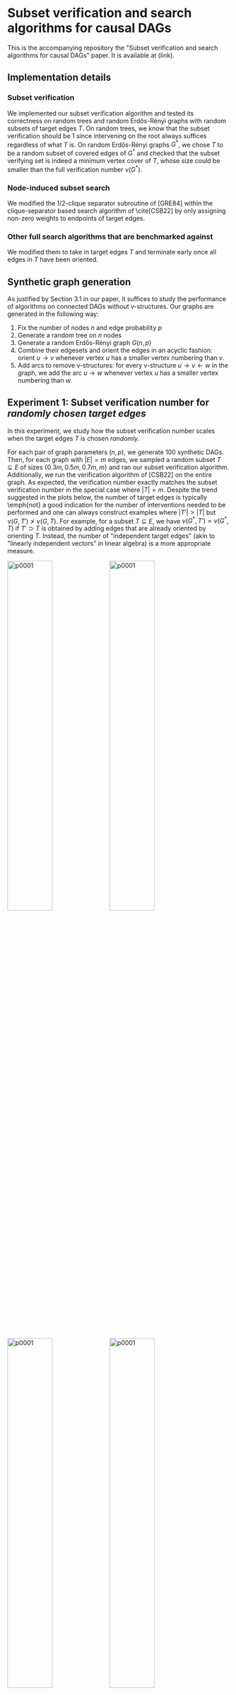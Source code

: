 # Subset verification and search algorithms for causal DAGs

This is the accompanying repository the "Subset verification and search algorithms for causal DAGs" paper. It is available at (link).

## Implementation details

### Subset verification

We implemented our subset verification algorithm and tested its correctness on random trees and random Erdős-Rényi graphs with random subsets of target edges $T$.
On random trees, we know that the subset verification should be 1 since intervening on the root always suffices regardless of what $T$ is.
On random Erdős-Rényi graphs $G^*$, we chose $T$ to be a random subset of covered edges of $G^*$ and checked that the subset verifying set is indeed a minimum vertex cover of $T$, whose size could be smaller than the full verification number $\nu(G^*)$.

### Node-induced subset search

We modified the 1/2-clique separator subroutine of [GRE84] within the clique-separator based search algorithm of \cite[CSB22] by only assigning non-zero weights to endpoints of target edges.

### Other full search algorithms that are benchmarked against

We modified them to take in target edges $T$ and terminate early once all edges in $T$ have been oriented.

## Synthetic graph generation

As justified by Section 3.1 in our paper, it suffices to study the performance of algorithms on connected DAGs without v-structures.
Our graphs are generated in the following way:
1. Fix the number of nodes $n$ and edge probability $p$
2. Generate a random tree on $n$ nodes
3. Generate a random Erdős-Rényi graph $G(n,p)$
4. Combine their edgesets and orient the edges in an acyclic fashion: orient $u \to v$ whenever vertex $u$ has a smaller vertex numbering than $v$.
5. Add arcs to remove v-structures: for every v-structure $u \to v \gets w$ in the graph, we add the arc $u \to w$ whenever vertex $u$ has a smaller vertex numbering than $w$.

## Experiment 1: Subset verification number for *randomly chosen target edges*

In this experiment, we study how the subset verification number scales when the target edges $T$ is chosen *randomly*.

For each pair of graph parameters $(n,p)$, we generate 100 synthetic DAGs.
Then, for each graph with $|E| = m$ edges, we sampled a random subset $T \subseteq E$ of sizes $\{0.3m, 0.5m, 0.7m, m\}$ and ran our subset verification algorithm.
Additionally, we run the verification algorithm of [CSB22] on the entire graph.
As expected, the verification number exactly matches the subset verification number in the special case where $|T| = m$.
Despite the trend suggested in the plots below, the number of target edges is typically \emph{not} a good indication for the number of interventions needed to be performed and one can always construct examples where $|T'| > |T|$ but $\nu(G,T') \not> \nu(G,T)$.
For example, for a subset $T \subseteq E$, we have $\nu(G^*, T') = \nu(G^*, T)$ if $T' \supset T$ is obtained by adding edges that are already oriented by orienting $T$.
Instead, the number of "independent target edges" (akin to "linearly independent vectors" in linear algebra) is a more appropriate measure.

<p float="middle">
<img src="./figures/p=0.001.png" alt="p0001" width="45%"/>
<img src="./figures/p=0.01.png" alt="p0001" width="45%"/>
<img src="./figures/p=0.03.png" alt="p0001" width="45%"/>
<img src="./figures/p=0.05.png" alt="p0001" width="45%"/>
<img src="./figures/p=0.1.png" alt="p0001" width="45%"/>
<img src="./figures/p=0.3.png" alt="p0001" width="45%"/>
</p>

**Above**: Plots for $p = \{0.001, 0.01, 0.03, 0.05, 0.1, 0.3\}$ across $n = \{10, 20, 30, \ldots, 100\}$. Observe that the subset verification number increases as the size of the random subset of target edges increases. Furthermore, in the special case of $|T| = m$, the subset verification number is exactly the verification number.

While the edge probability values may seem small, the graph is actually quite dense due to the addition of arcs to remove v-structures.
Below, we plot the number of edges of our generated graphs and compare it against the maximum number of possible edges.
Observe that the generated graph is almost a complete graph when $p = 0.3$.

<p float="middle">
<img src="./figures/density.png" alt="density" width="75%"/>
</p>

**Above**: We plot the number of edges in our generated synthetic graphs and compare it against the maximum $\binom{n}{2}$ number of edges.
Observe that the generated graph is almost a complete graph when $p = 0.3$.

## Experiment 2: Local causal graph discovery

In this experiment, we compare node-induced subset search with full search algorithms on the task of local causal graph discovery where we only wish to orient edges around a target node of interest.
Following [CSB22], we base our evaluation on the experimental framework of [SMG+20] which empirically compares atomic intervention policies.

We compared the following atomic intervention algorithms against the atomic verification number $\nu_1(G^*)$ and atomic subset verification number $\nu_1(G^*, T)$:
- `random`: A baseline algorithm that repeatedly picks a random non-dominated node (a node that is incident to some unoriented edge) from the interventional essential graph
- `dct`: `DCT Policy` of [SMG+20]
- `coloring`: `Coloring` of [SKD+15]
- `separator`: Clique-separator based search algorithm of [CSB22]
- `SubsetSearch`: Our modification of `separator` that treats the union of endpoints of given target edges as the vertices in the node-induced subgraph of interest.
That is, we may end up increasing the set of target edges $T \subseteq E$ if the input $T$ was not already all edges within a node-induced subgraph.
However, note that the given inputs $T$ for this experiment already includes all edges within a node-induced subgraph so this is not a concern.

While our algorithms to construct the Hasse diagram and solve the produced interval stabbing problem is fast, we remark that the current implementation for computing $\{R(G^*,v)\}_{v \in V}$ in the `causaldag` package (https://causaldag.readthedocs.io/en/latest/#) can be slow.
In particular, it is *not* the $\mathcal{O}(d \cdot |E|)$ time algorithm 2 of [WBL21] mentioned in Appendix A of our paper.
In our experiments, computing $\{R(G^*,v)\}_{v \in V}$ takes up more than 98\% of the running time for computing subset verification numbers for each graph $G^*$.
However, note that in practical use case scenarios, one simply use the algorithms without actually needing computing $\{R(G^*,v)\}_{v \in V}$, so this is not a usability concern.

<p float="middle">
<img src="./figures/p0001_hop1_interventioncount.png" alt="1-hop" width="45%"/>
<img src="./figures/p0001_hop3_interventioncount.png" alt="3-hop" width="45%"/>
</p>

**Above**: `SubsetSearch` consistently uses less interventions than existing state-of-the-art full graph search algorithms when we only wish to orient edges within a r-hop neighborhood of a randomly chosen target node $v$, for $r \in \{1,3\}$ (Left: 1-hop; Right: 3-hop).

## References

[This paper] Davin Choo, and Kirankumar Shiragur. Subset verification and search algorithms for causal DAGs. 2022. Available at (link)

[CSB22] Davin Choo, Kirankumar Shiragur, and Arnab Bhattacharyya. Verification and search algorithms for causal DAGs. Advances in Neural Information Processing Systems, 2022. Available at https://arxiv.org/abs/2206.15374

[GRE84] John R. Gilbert, Donald J. Rose, and Anders Edenbrandt. A Separator Theorem for Chordal Graphs. SIAM Journal on Algebraic Discrete Methods, 1984. Available at: https://epubs.siam.org/doi/abs/10.1137/0605032

[SKD+15] Karthikeyan Shanmugam, Murat Kocaoglu, Alexandros G. Dimakis, and Sriram Vishwanath. Learning causal graphs with small interventions. Advances in Neural Information Processing Systems, 2015. Available at: https://arxiv.org/pdf/1511.00041.pdf

[SMG+20] Chandler Squires, Sara Magliacane, Kristjan Greenewald, Dmitriy Katz, Murat Kocaoglu, and Karthikeyan Shanmugam. Active Structure Learning of Causal DAGs via Directed Clique Trees. Advances in Neural Information Processing Systems, 2020. Available at: https://arxiv.org/pdf/2011.00641.pdf

[WBL21] Marcel Wienöbst, Max Bannach, and Maciej Liśkiewicz. Extendability of causal graphical models: Algorithms and computational complexity. Uncertainty in Artificial Intelligence, 2021. Available at: https://proceedings.mlr.press/v161/wienobst21a.html
